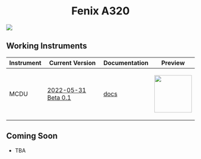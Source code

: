 <p align="center">
  <h1 align="center">Fenix A320</h1>
</p>

<img src="https://user-images.githubusercontent.com/75218511/171276472-36f56195-fe58-40a9-85aa-9b3fbf0a1fc2.png">


<br>


## Working Instruments

Instrument | Current Version | Documentation | Preview 
-------------|-----------------|--------------|--------------
MCDU | [2022-05-31 Beta 0.1](/msfs2020/A320%20(Fenix)/MCDU/Airbus%20A320%20(Fenix)%20-%20MCDU%20.siff?raw=true) | [docs](/msfs2020/A320%20(Fenix)/MCDU) | <p align="center"><img src="https://user-images.githubusercontent.com/75218511/171276664-3e3570ea-15a9-4d00-852e-b7bc15386f4d.png" width="100"> </p>



## Coming Soon

- TBA


